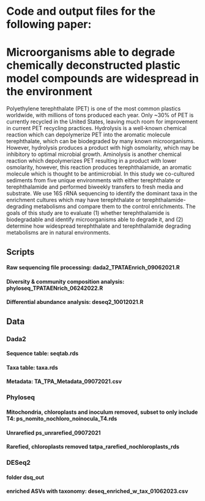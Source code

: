 # Code and output files for the following paper:

# Microorganisms able to degrade chemically deconstructed plastic model compounds are widespread in the environment

Polyethylene terephthalate (PET) is one of the most common plastics worldwide, with millions of tons produced each year. Only ~30% of PET is currently recycled in the United States, leaving much room for improvement in current PET recycling practices. Hydrolysis is a well-known chemical reaction which can depolymerize PET into the aromatic molecule terephthalate, which can be biodegraded by many known microorganisms. However, hydrolysis produces a product with high osmolarity, which may be inhibitory to optimal microbial growth. Aminolysis is another chemical reaction which depolymerizes PET resulting in a product with lower osmolarity, however, this reaction produces terephthalamide, an aromatic molecule which is thought to be antimicrobial.
In this study we co-cultured sediments from five unique environments with either terephthalate or terephthalamide and performed biweekly transfers to fresh media and substrate. We use 16S rRNA sequencing to identify the dominant taxa in the enrichment cultures which may have terephthalate or terephthalamide-degrading metabolisms and compare them to the control enrichments. The goals of this study are to evaluate (1) whether terephthalamide is biodegradable and identify microorganisms able to degrade it, and (2) determine how widespread terephthalate and terephthalamide degrading metabolisms are in natural environments.


## Scripts


#### Raw sequencing file processing: dada2_TPATAEnrich_09062021.R

#### Diversity & community composition analysis: phyloseq_TPATAENrich_06242022.R

#### Differential abundance analysis: deseq2_10012021.R


## Data


### Dada2

#### Sequence table: seqtab.rds

#### Taxa table: taxa.rds

#### Metadata: TA_TPA_Metadata_09072021.csv


### Phyloseq


#### Mitochondria, chloroplasts and inoculum removed, subset to only include T4: ps_nomito_nochloro_noinocula_T4.rds

#### Unrarefied ps_unrarefied_09072021

#### Rarefied, chloroplasts removed tatpa_rarefied_nochloroplasts_rds


### DESeq2

#### folder dsq_out

#### enriched ASVs with taxonomy: deseq_enriched_w_tax_01062023.csv
